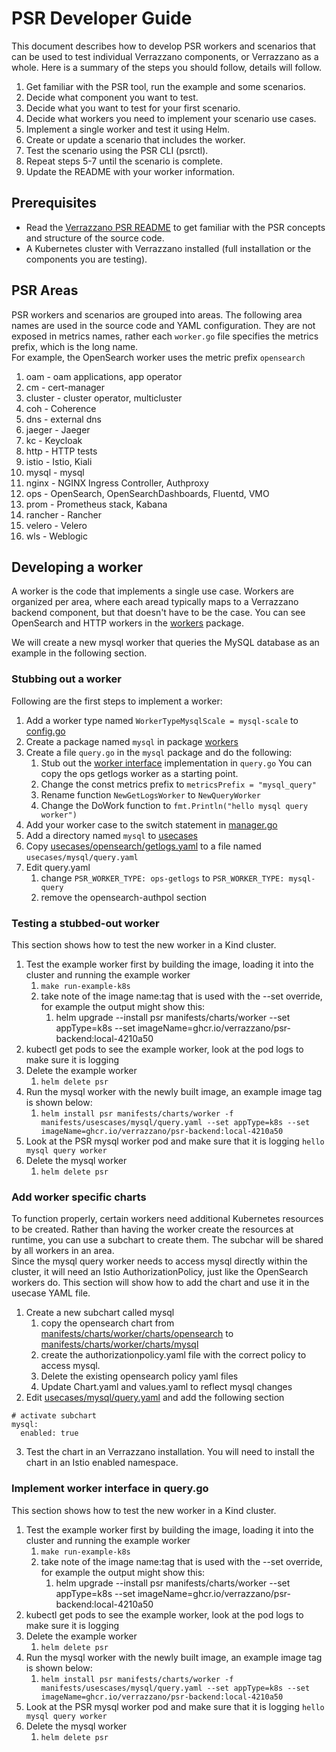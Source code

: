 # PSR Developer Guide

This document describes how to develop PSR workers and scenarios that can be used to test individual 
Verrazzano components, or Verrazzano as a whole. Here is a summary of the steps you should follow, details will follow.

1. Get familiar with the PSR tool, run the example and some scenarios.
2. Decide what component you want to test.
3. Decide what you want to test for your first scenario.
4. Decide what workers you need to implement your scenario use cases.
5. Implement a single worker and test it using Helm.
6. Create or update a scenario that includes the worker.
7. Test the scenario using the PSR CLI (psrctl).
8. Repeat steps 5-7 until the scenario is complete.
9. Update the README with your worker information.

## Prerequisites
- Read the [Verrazzano PSR README](./README.md)  to get familiar with the PSR concepts and structure of the source code.
- A Kubernetes cluster with Verrazzano installed (full installation or the components you are testing).

## PSR Areas
PSR workers and scenarios are grouped into areas.  The following area names are used in the source code and YAML configuration.
They are not exposed in metrics names, rather each `worker.go` file specifies the metrics prefix, which is the long name.  
For example, the OpenSearch worker uses the metric prefix `opensearch`

1. oam - oam applications, app operator
2. cm - cert-manager
3. cluster - cluster operator, multicluster
4. coh - Coherence
5. dns - external dns
6. jaeger - Jaeger
7. kc - Keycloak
8. http - HTTP tests
9. istio - Istio, Kiali
10. mysql - mysql
11. nginx - NGINX Ingress Controller, Authproxy
12. ops - OpenSearch, OpenSearchDashboards, Fluentd, VMO
13. prom - Prometheus stack, Kabana
14. rancher - Rancher
15. velero - Velero
16. wls - Weblogic


## Developing a worker
A worker is the code that implements a single use case.  Workers are organized per area, where each aread typically maps 
to a Verrazzano backend component, but that doesn't have to be the case.  You can see OpenSearch and HTTP workers
in the [workers](./backend/workers) package.

We will create a new mysql worker that queries the MySQL database as an example in the following section.

### Stubbing out a worker
Following are the first steps to implement a worker:
1. Add a worker type named `WorkerTypeMysqlScale = mysql-scale` to [config.go](./backend/config/config.go)
2. Create a package named `mysql` in package [workers](./backend/workers)
3. Create a file `query.go` in the `mysql` package and do the following:
   1. Stub out the [worker interface](./backend/spi/worker.go) implementation in `query.go`  You can copy the ops getlogs worker as a starting point.
   2. Change the const metrics prefix to `metricsPrefix = "mysql_query"`
   3. Rename function `NewGetLogsWorker` to `NewQueryWorker`
   4. Change the DoWork function to  `fmt.Println("hello mysql query worker")`
4. Add your worker case to the switch statement in [manager.go](./backend/workmanager/manager.go)
5. Add a directory named `mysql` to [usecases](./manifests/usecases)
6. Copy [usecases/opensearch/getlogs.yaml](./manifests/usecases/opensearch/getlogs.yaml) to a file named `usecases/mysql/query.yaml` 
7. Edit query.yaml  
   1. change `PSR_WORKER_TYPE: ops-getlogs` to `PSR_WORKER_TYPE: mysql-query` 
   2. remove the opensearch-authpol section

### Testing a stubbed-out worker
This section shows how to test the new worker in a Kind cluster. 

1. Test the example worker first by building the image, loading it into the cluster and running the example worker
   1. `make run-example-k8s`
   2. take note of the image name:tag that is used with the --set override, for example the output might show this:
      1. helm upgrade --install psr manifests/charts/worker --set appType=k8s --set imageName=ghcr.io/verrazzano/psr-backend:local-4210a50
2. kubectl get pods to see the example worker, look at the pod logs to make sure it is logging
3. Delete the example worker
   1. `helm delete psr`
4. Run the mysql worker with the newly built image, an example image tag is shown below:
   1. `helm install psr manifests/charts/worker -f manifests/usescases/mysql/query.yaml --set appType=k8s --set imageName=ghcr.io/verrazzano/psr-backend:local-4210a50`
5. Look at the PSR mysql worker pod and make sure that it is logging `hello mysql query worker`
6. Delete the mysql worker
   1. `helm delete psr`


### Add worker specific charts
To function properly, certain workers need additional Kubernetes resources to be created.  Rather than having the worker create the 
resources at runtime, you can use a subchart to create them. The subchar will be shared by all workers in an area.  
Since the mysql query worker needs to access mysql directly within the cluster, it will need an Istio AuthorizationPolicy, 
just like the OpenSearch workers do.  This section will show how to add the chart and use it in the usecase YAML file.

1. Create a new subchart called mysql
   1. copy the opensearch chart from [manifests/charts/worker/charts/opensearch](./manifests/charts/worker/charts/opensearch-authpol) to [manifests/charts/worker/charts/mysql](./manifests/charts/worker/charts/mysql) 
   2. create the authorizationpolicy.yaml file with the correct policy to access mysql.  
   3. Delete the existing opensearch policy yaml files
   4. Update Chart.yaml and values.yaml to reflect mysql changes
2. Edit [usecases/mysql/query.yaml](./manifests/usecases/mysql/query.yaml) and add the following section
```
# activate subchart
mysql:
  enabled: true
```
3. Test the chart in an Verrazzano installation.  You will need to install the chart in an Istio enabled namespace.


### Implement worker interface in query.go
This section shows how to test the new worker in a Kind cluster.

1. Test the example worker first by building the image, loading it into the cluster and running the example worker
   1. `make run-example-k8s`
   2. take note of the image name:tag that is used with the --set override, for example the output might show this:
      1. helm upgrade --install psr manifests/charts/worker --set appType=k8s --set imageName=ghcr.io/verrazzano/psr-backend:local-4210a50
2. kubectl get pods to see the example worker, look at the pod logs to make sure it is logging
3. Delete the example worker
   1. `helm delete psr`
4. Run the mysql worker with the newly built image, an example image tag is shown below:
   1. `helm install psr manifests/charts/worker -f manifests/usescases/mysql/query.yaml --set appType=k8s --set imageName=ghcr.io/verrazzano/psr-backend:local-4210a50`
5. Look at the PSR mysql worker pod and make sure that it is logging `hello mysql query worker`
6. Delete the mysql worker
   1. `helm delete psr`


